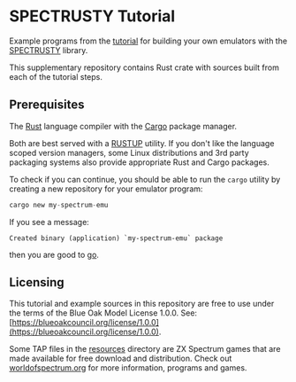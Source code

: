 SPECTRUSTY Tutorial
===================

Example programs from the [tutorial] for building your own emulators with the [SPECTRUSTY] library.

This supplementary repository contains Rust crate with sources built from each of the tutorial steps.


Prerequisites
-------------

The [Rust] language compiler with the [Cargo] package manager.

Both are best served with a [RUSTUP] utility. If you don't like the language scoped version managers, some Linux distributions and 3rd party packaging systems also provide appropriate Rust and Cargo packages.

To check if you can continue, you should be able to run the `cargo` utility by creating a new repository for your emulator program:

```rust
cargo new my-spectrum-emu
```

If you see a message:

```
Created binary (application) `my-spectrum-emu` package
```

then you are good to [go][tutorial].


Licensing
---------

This tutorial and example sources in this repository are free to use under the terms of the Blue Oak Model License 1.0.0.
See: [https://blueoakcouncil.org/license/1.0.0](https://blueoakcouncil.org/license/1.0.0).

Some TAP files in the [resources](resources/) directory are ZX Spectrum games that are made available for free download and distribution. Check out [worldofspectrum.org](https://worldofspectrum.org/) for more information, programs and games.

[SPECTRUSTY]: https://royaltm.github.io/spectrusty/
[tutorial]: https://royaltm.github.io/spectrusty-tutorial/
[Rust]: https://www.rust-lang.org/
[Cargo]: https://crates.io/
[RUSTUP]: https://www.rust-lang.org/learn/get-started#installing-rust